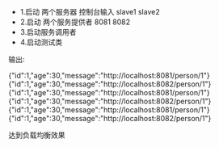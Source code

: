 * 1.启动 两个服务器 控制台输入 slave1 slave2
* 2.启动 两个服务提供者 8081 8082
* 3.启动服务调用者
* 4.启动测试类 


输出:

{"id":1,"age":30,"message":"http://localhost:8081/person/1"}
{"id":1,"age":30,"message":"http://localhost:8082/person/1"}
{"id":1,"age":30,"message":"http://localhost:8081/person/1"}
{"id":1,"age":30,"message":"http://localhost:8082/person/1"}
{"id":1,"age":30,"message":"http://localhost:8081/person/1"}
{"id":1,"age":30,"message":"http://localhost:8082/person/1"}

达到负载均衡效果
